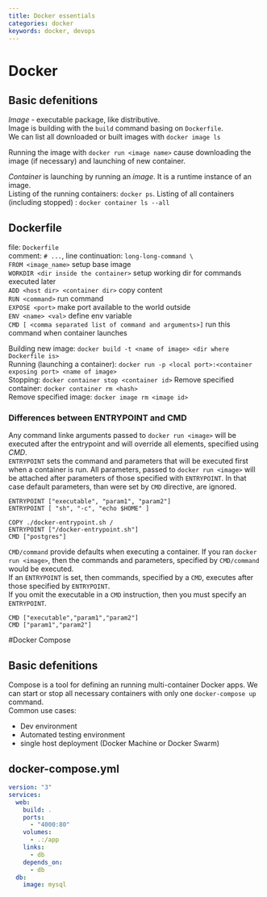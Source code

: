 ```yaml
---
title: Docker essentials
categories: docker
keywords: docker, devops
---
```

# Docker
## Basic defenitions
*Image* - executable package, like distributive.  
Image is building with the `build` command basing on `Dockerfile`.   
We can list all downloaded or built images with `docker image ls`  

Running the image with `docker run <image name>` cause downloading the image (if necessary) and launching of new container.

*Container* is launching by running an *image*. It is a runtime instance of an image.   
Listing of the running containers: `docker ps`.
Listing of all containers (including stopped) : `docker container ls --all`  

## Dockerfile
file: `Dockerfile`  
comment: `# ...`, line continuation: `long-long-command \ `  
`FROM <image_name>`  setup base image  
`WORKDIR <dir inside the container>` setup working dir for commands executed later  
`ADD <host dir> <container dir>` copy content  
`RUN <command>` run command  
`EXPOSE <port>` make port available to the world outside   
`ENV <name> <val>` define env variable  
`CMD [ <comma separated list of command and arguments>]` run this command when container launches  

Building new image: `docker build -t <name of image> <dir where Dockerfile is>`  
Running (launching a container): `docker run -p <local port>:<container exposing port> <name of image>`  
Stopping: `docker container stop <container id>`
Remove specified container: `docker container rm <hash>`  
Remove specified image: `docker image rm <image id>`

### Differences between ENTRYPOINT and CMD
Any command linke arguments passed to `docker run <image>` will be executed after the entrypoint and will override all elements, specified using *CMD*.  
`ENTRYPOINT` sets the command and parameters that will be executed first when a container is run. All parameters, passed to `docker run <image>` will be attached after parameters of those specified with `ENTRYPOINT`. In that case default parameters, than were set by `CMD` directive, are ignored.  
```
ENTRYPOINT ["executable", "param1", "param2"]
ENTRYPOINT [ "sh", "-c", "echo $HOME" ]

COPY ./docker-entrypoint.sh /
ENTRYPOINT ["/docker-entrypoint.sh"]
CMD ["postgres"]
```
`CMD/command` provide defaults when executing a container. If you ran `docker run <image>`, then the commands and parameters, specified by `CMD/command` would be executed.  
If an `ENTRYPOINT` is set, then commands, specified by a `CMD`, executes after those specified by `ENTRYPOINT`.  
If you omit the executable in a `CMD` instruction, then you must specify an `ENTRYPOINT`.
```
CMD ["executable","param1","param2"]
CMD ["param1","param2"]
```

#Docker Compose
## Basic defenitions
Compose is a tool for defining an running multi-container Docker apps. We can start or stop all necessary containers with only one `docker-compose up` command.  
Common use cases:
* Dev environment
* Automated testing environment
* single host deployment (Docker Machine or Docker Swarm)
## docker-compose.yml
```yml
version: "3"
services:
  web:
    build: .
    ports:
      - "4000:80"
    volumes:
      - .:/app
    links:
      - db
    depends_on:
      - db
  db:
    image: mysql
```
